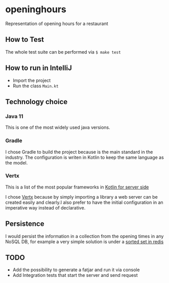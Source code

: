 # openinghours

Representation of opening hours for a restaurant

## How to Test

The whole test suite can be performed via `$ make test`

## How to run in IntelliJ

* Import the project
* Run the class `Main.kt`

## Technology choice

### Java 11
This is one of the most widely used java versions.

### Gradle
I chose Gradle to build the project because is the main standard in the industry.
The configuration is writen in Kotlin to keep the same language as the model.

### Vertx
This is a list of the most popular frameworks in [Kotlin for server side](https://kotlinlang.org/docs/server-overview.html#frameworks-for-server-side-development-with-kotlin)

I chose [Vertx](https://vertx.io/) because by simply importing a library a web server can be created easily and clearly.I also prefer to have the initial configuration in an imperative way instead of declarative. 

## Persistence

I would persist the information in a collection from the opening times in any NoSQL DB, for example a very simple solution is under a [sorted set in redis](https://redislabs.com/ebook/part-1-getting-started/chapter-1-getting-to-know-redis/1-2-what-redis-data-structures-look-like/1-2-5-sorted-sets-in-redis/)

## TODO

* Add the possibility to generate a fatjar and run it via console
* Add Integration tests that start the server and send request